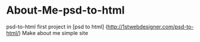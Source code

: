 # About-Me-psd-to-html
psd-to-html
first project in [psd to html] (http://1stwebdesigner.com/psd-to-html/)
Make about me simple site
